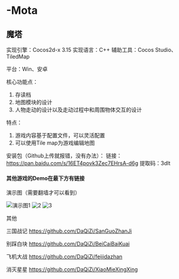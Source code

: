 # -Mota

## 魔塔

实现引擎：Cocos2d-x 3.15
实现语言：C++
辅助工具：Cocos Studio、TiledMap

平台：Win、安卓

核心功能点：
1. 存读档
2. 地图模块的设计
3. 人物走动的设计以及走动过程中和周围物体交互的设计

特点：
1. 游戏内容基于配置文件，可以灵活配置
2. 可以使用Tile map为游戏编辑地图


安装包（Github上传就报错，没有办法）：
链接：https://pan.baidu.com/s/16ET4povk3Zec7EHrsA-d6g 
提取码：3dlt

#### 其他游戏的Demo在最下方有链接

演示图（需要翻墙才可以看到）


![演示图1](https://github.com/DaQiZi/-Mota/blob/master/GIF/GIF.gif)
![2](https://github.com/DaQiZi/-Mota/blob/master/GIF/GIF2.gif)
![3](https://github.com/DaQiZi/-Mota/blob/master/GIF/GIF3.gif)



其他

三国战记
https://github.com/DaQiZi/SanGuoZhanJi


别踩白块
https://github.com/DaQiZi/BeiCaiBaiKuai

飞机大战
https://github.com/DaQiZi/feijidazhan

消灭星星
https://github.com/DaQiZi/XiaoMieXingXing
